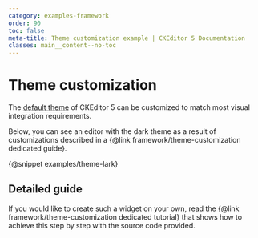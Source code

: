 ```yaml
---
category: examples-framework
order: 90
toc: false
meta-title: Theme customization example | CKEditor 5 Documentation
classes: main__content--no-toc
---
```


# Theme customization

The [default theme](https://www.npmjs.com/package/@ckeditor/ckeditor5-theme-lark) of CKEditor&nbsp;5 can be customized to match most visual integration requirements.

Below, you can see an editor with the dark theme as a result of customizations described in a {@link framework/theme-customization dedicated guide}.

{@snippet examples/theme-lark}

## Detailed guide

If you would like to create such a widget on your own, read the {@link framework/theme-customization dedicated tutorial} that shows how to achieve this step by step with the source code provided.
